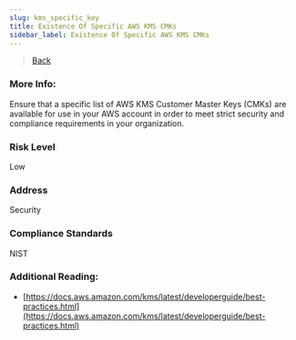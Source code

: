 ```yaml
---
slug: kms_specific_key
title: Existence Of Specific AWS KMS CMKs
sidebar_label: Existence Of Specific AWS KMS CMKs
---
```

> [Back](../../kmsmonitoring)

### More Info:
Ensure that a specific list of AWS KMS Customer Master Keys (CMKs) are available for use in your AWS account in order to meet strict security and compliance requirements in your organization.

### Risk Level
Low

### Address
Security

### Compliance Standards
NIST

### Additional Reading:
- [https://docs.aws.amazon.com/kms/latest/developerguide/best-practices.html](https://docs.aws.amazon.com/kms/latest/developerguide/best-practices.html) 

